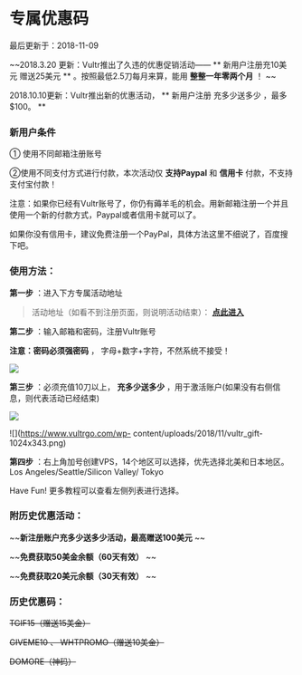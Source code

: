 #  专属优惠码

最后更新于：2018-11-09

~~2018.3.20 更新：Vultr推出了久违的优惠促销活动—— ** 新用户注册充10美元  赠送25美元  ** 。按照最低2.5刀每月来算，能用
**整整一年零两个月** ！ ~~

2018.10.10更新：Vultr推出新的优惠活动， ** 新用户注册  充多少送多少  ，最多$100。  **

###  新用户条件

① 使用不同邮箱注册账号

②使用不同支付方式进行付款，本次活动仅 **支持Paypal** 和 **信用卡** 付款，不支持支付宝付款！

注意：如果你已经有Vultr账号了，你仍有薅羊毛的机会。用新邮箱注册一个并且使用一个新的付款方式，Paypal或者信用卡就可以了。

如果你没有信用卡，建议免费注册一个PayPal，具体方法这里不细说了，百度搜下吧。

###  使用方法：

**第一步** ：进入下方专属活动地址

> 活动地址（如看不到注册页面，则说明活动结束）： [ **点此进入** ](/go/?to=match)

**第二步** ：输入邮箱和密码，注册Vultr账号

**注意：密码必须强密码** ， 字母+数字+字符，不然系统不接受！

![](/vultr/wp-content/uploads/2018/03/vultr_promo.png)

**第三步** ：必须充值10刀以上，  **充多少送多少** ，用于激活账户(如果没有右侧信息，则代表活动已经结束)

![](/vultr/wp-content/uploads/2018/03/vultr_promo1.png)

![](https://www.vultrgo.com/wp-
content/uploads/2018/11/vultr_gift-1024x343.png)

**第四步** ：右上角加号创建VPS，14个地区可以选择，优先选择北美和日本地区。 Los Angeles/Seattle/Silicon Valley/
Tokyo

Have Fun! 更多教程可以查看左侧列表进行选择。

###  附历史优惠活动：

~~**新注册账户充多少送多少活动，最高赠送100美元** ~~

~~**免费获取50美金余额（60天有效）** ~~

~~**免费获取20美元余额（30天有效）** ~~

###  历史优惠码：

~~TGIF15（赠送15美金）~~

~~GIVEME10 、 WHTPROMO（赠送10美金）~~

~~DOMORE（神码）~~

